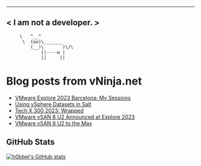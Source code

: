 
 ----------------------
< I am not a developer. >
 ----------------------
         \   ^__^ 
          \  (oo)\_______
             (__)\       )\/\
                 ||----w |
                 ||     ||
    

# Blog posts from vNinja.net
<!-- BLOG-POST-LIST:START -->
- [VMware Explore 2023 Barcelona: My Sessions](https://vninja.net/2023/09/26/vmware-explore-2023-barcelona-my-sessions/)
- [Using vSphere Datasets in Salt](https://vninja.net/2023/09/25/vsphere-datasets-in-salt/)
- [Tech X 300 2023: Wrapped](https://vninja.net/2023/09/23/techx-300-2023-wrapped/)
- [VMware vSAN 8 U2 Announced at Explore 2023](https://vninja.net/2023/08/22/vmware-vsan8u2/)
- [VMware vSAN 8 U2 to the Max](https://vninja.net/2023/08/22/vmware-vsan8u2-to-the-max/)
<!-- BLOG-POST-LIST:END -->

## GitHub Stats
[![h0bbel's GitHub stats](https://github-readme-stats.vercel.app/api?username=h0bbel&count_private=true&show_icons=true&theme=dark)](https://github.com/anuraghazra/github-readme-stats)
